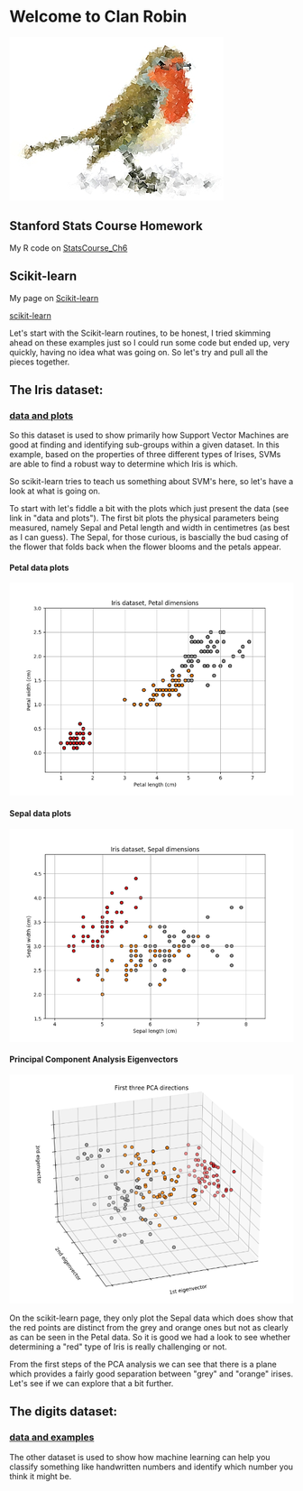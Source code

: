 # Welcome to Clan Robin
![logo](/images/clanrobin_logo.jpg)

## Stanford Stats Course Homework
My R code on [StatsCourse_Ch6](/docs/ch6.html)

## Scikit-learn
My page on [Scikit-learn](clanrobin.github.io/scikit-learn.md)

[scikit-learn](scikit-learn.org)

Let's start with the Scikit-learn routines, to be honest, I tried skimming ahead on these examples just so I could run some code but ended up, very quickly, having no idea what was going on. So let's try and pull all the pieces together.



## The Iris dataset: 
### [data and plots](]http://scikit-learn.org/stable/auto_examples/datasets/plot_iris_dataset.html)
So this dataset is used to show primarily how Support Vector Machines are good at finding and identifying sub-groups within a given dataset. In this example, based on the properties of three different types of Irises, SVMs are able to find a robust way to determine which Iris is which.

So scikit-learn tries to teach us something about SVM's here, so let's have a look at what is going on.

To start with let's fiddle a bit with the plots which just present the data (see link in "data and plots").
The first bit plots the physical parameters being measured, namely Sepal and Petal length and width in centimetres (as best as I can guess). The Sepal, for those curious, is bascially the bud casing of the flower that folds back when the flower blooms and the petals appear.

#### Petal data plots
![Petals](/images/Iris_petals_dimension.png)

#### Sepal data plots
![Petals](/images/Iris_sepals_dimension.png)

#### Principal Component Analysis Eigenvectors
![Petals](/images/Iris_PCA_directions.png)

On the scikit-learn page, they only plot the Sepal data which does show that the red points are distinct from the grey and orange ones but not as clearly as can be seen in the Petal data. So it is good we had a look to see whether determining a "red" type of Iris is really challenging or not.

From the first steps of the PCA analysis we can see that there is a plane which provides a fairly good separation between "grey" and "orange" irises. Let's see if we can explore that a bit further.

## The digits dataset: 
### [data and examples](]http://scikit-learn.org/stable/auto_examples/classification/plot_digits_classification.html#)
The other dataset is used to show how machine learning can help you classify something like handwritten numbers and identify which number you think it might be. 



<!--
### Markdown

Markdown is a lightweight and easy-to-use syntax for styling your writing. It includes conventions for

```markdown
Syntax highlighted code block

# Header 1
## Header 2
### Header 3

- Bulleted
- List

1. Numbered
2. List

**Bold** and _Italic_ and `Code` text

[Link](url) and ![Image](src)
```

For more details see [GitHub Flavored Markdown](https://guides.github.com/features/mastering-markdown/).

### Jekyll Themes

Your Pages site will use the layout and styles from the Jekyll theme you have selected in your [repository settings](https://github.com/clanrobin/clanrobin.github.io/settings). The name of this theme is saved in the Jekyll `_config.yml` configuration file.

### Support or Contact

Having trouble with Pages? Check out our [documentation](https://help.github.com/categories/github-pages-basics/) or [contact support](https://github.com/contact) and we’ll help you sort it out.
-->
